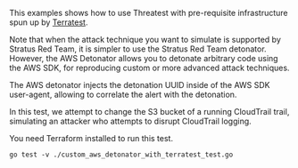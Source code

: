 This examples shows how to use Threatest with pre-requisite infrastructure spun up by 
[Terratest](https://terratest.gruntwork.io/).

Note that when the attack technique you want to simulate is supported by Stratus Red Team, 
it is simpler to use the Stratus Red Team detonator. 
However, the AWS Detonator allows you to detonate arbitrary code using the AWS SDK, for reproducing custom or more advanced attack techniques.

The AWS detonator injects the detonation UUID inside of the AWS SDK user-agent, allowing to 
correlate the alert with the detonation.

In this test, we attempt to change the S3 bucket of a running CloudTrail trail, simulating
an attacker who attempts to disrupt CloudTrail logging.

You need Terraform installed to run this test.

```
go test -v ./custom_aws_detonator_with_terratest_test.go
```